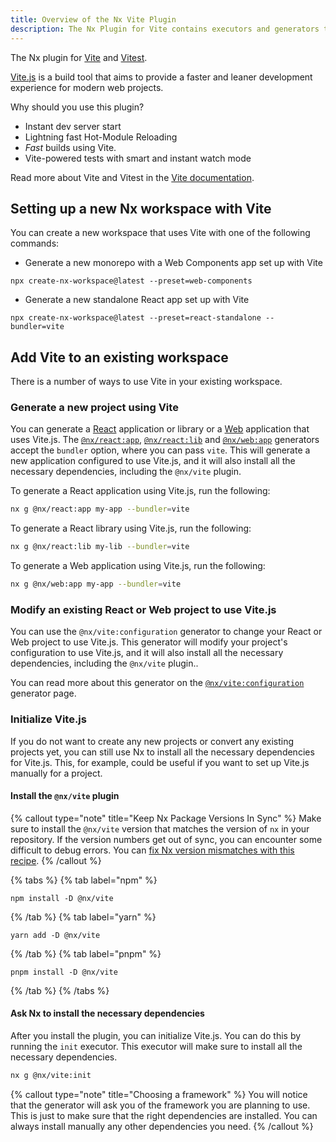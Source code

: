 ```yaml
---
title: Overview of the Nx Vite Plugin
description: The Nx Plugin for Vite contains executors and generators that support building applications using Vite. This page also explains how to configure Vite on your Nx workspace.
---
```


The Nx plugin for [Vite](https://vitejs.dev/) and [Vitest](https://vitest.dev/).

[Vite.js](https://vitejs.dev/) is a build tool that aims to provide a faster and leaner development experience for modern web projects.

Why should you use this plugin?

- Instant dev server start
- Lightning fast Hot-Module Reloading
- _Fast_ builds using Vite.
- Vite-powered tests with smart and instant watch mode

Read more about Vite and Vitest in the [Vite documentation](https://vitejs.dev/).

## Setting up a new Nx workspace with Vite

You can create a new workspace that uses Vite with one of the following commands:

- Generate a new monorepo with a Web Components app set up with Vite

```shell
npx create-nx-workspace@latest --preset=web-components
```

- Generate a new standalone React app set up with Vite

```shell
npx create-nx-workspace@latest --preset=react-standalone --bundler=vite
```

## Add Vite to an existing workspace

There is a number of ways to use Vite in your existing workspace.

### Generate a new project using Vite

You can generate a [React](/packages/react) application or library or a [Web](/packages/web) application that uses Vite.js. The [`@nx/react:app`](/packages/react/generators/application), [`@nx/react:lib`](/packages/react/generators/library) and [`@nx/web:app`](/packages/web/generators/application) generators accept the `bundler` option, where you can pass `vite`. This will generate a new application configured to use Vite.js, and it will also install all the necessary dependencies, including the `@nx/vite` plugin.

To generate a React application using Vite.js, run the following:

```bash
nx g @nx/react:app my-app --bundler=vite
```

To generate a React library using Vite.js, run the following:

```bash
nx g @nx/react:lib my-lib --bundler=vite
```

To generate a Web application using Vite.js, run the following:

```bash
nx g @nx/web:app my-app --bundler=vite
```

### Modify an existing React or Web project to use Vite.js

You can use the `@nx/vite:configuration` generator to change your React or Web project to use Vite.js. This generator will modify your project's configuration to use Vite.js, and it will also install all the necessary dependencies, including the `@nx/vite` plugin..

You can read more about this generator on the [`@nx/vite:configuration`](/packages/vite/generators/configuration) generator page.

### Initialize Vite.js

If you do not want to create any new projects or convert any existing projects yet, you can still use Nx to install all the necessary dependencies for Vite.js. This, for example, could be useful if you want to set up Vite.js manually for a project.

#### Install the `@nx/vite` plugin

{% callout type="note" title="Keep Nx Package Versions In Sync" %}
Make sure to install the `@nx/vite` version that matches the version of `nx` in your repository. If the version numbers get out of sync, you can encounter some difficult to debug errors. You can [fix Nx version mismatches with this recipe](/recipes/tips-n-tricks/keep-nx-versions-in-sync).
{% /callout %}

{% tabs %}
{% tab label="npm" %}

```shell
npm install -D @nx/vite
```

{% /tab %}
{% tab label="yarn" %}

```shell
yarn add -D @nx/vite
```

{% /tab %}
{% tab label="pnpm" %}

```shell
pnpm install -D @nx/vite
```

{% /tab %}
{% /tabs %}

#### Ask Nx to install the necessary dependencies

After you install the plugin, you can initialize Vite.js. You can do this by running the `init` executor. This executor will make sure to install all the necessary dependencies.

```bash
nx g @nx/vite:init
```

{% callout type="note" title="Choosing a framework" %}
You will notice that the generator will ask you of the framework you are planning to use. This is just to make sure that the right dependencies are installed. You can always install manually any other dependencies you need.
{% /callout %}
